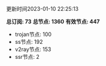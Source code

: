 更新时间2023-01-10 22:25:13

**总订阅: 73**
**总节点: 1360**
**有效节点: 447**
- trojan节点: 100
- ss节点: 192
- v2ray节点: 153
- ssr节点: 2
